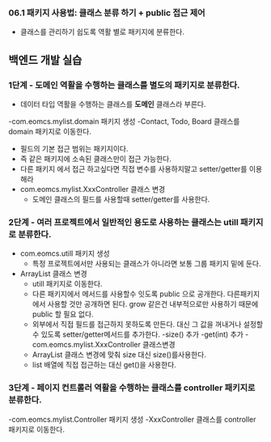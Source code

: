 ### 06.1 패키지 사용법: 클래스 분류 하기 + public 접근 제어

- 클래스를 관리하기 쉽도록 역활 별로 패키지에 분류한다.

## 백엔드 개발 실습

### 1단계 - 도메인 역활을 수행하는 클래스를 별도의 패키지로 분류한다.

- 데이터 타입 역활을 수행하는 클래스를 **도메인** 클래스라 부른다.

-com.eomcs.mylist.domain 패키지 생성
-Contact, Todo, Board 클래스를 domain 패키지로 이동한다.
  - 필드의 기본 접근 범위는 패키지이다.
  - 즉 같은 패키지에 소속된 클래스만이 접근 가능한다.
  - 다른 패키지 에서 접근 하고싶다면 직접 변수를 사용하지말고 setter/getter를 이용해라
- com.eomcs.mylist.XxxController 클래스 변경
  - 도메인 클래스의 필드를 사용할때 setter/getter를 사용한다.

### 2단계 - 여러 프로젝트에서 일반적인 용도로 사용하는 클래스는 utill 패키지로 분류한다.
- com.eomcs.utill 패키지 생성
  - 특정 프로젝트에서만 사용되는 클래스가 아니라면 보통 그룹 패키지 밑에 둔다.
- ArrayList 클래스 변경
  - utill 패키지로 이동한다.
  - 다른 패키지에서 메서드를 사용할수 잇도록 public 으로 공개한다. 다른패키지에서 사용할 것만 공개하면 된다. grow 같은건 내부적으로만 사용하기 때문에 public 할 필요 없다.
  - 외부에서 직접 필드를 접근하지 못하도록 만든다. 대신 그 값을 꺼내거나 설정할 수 있도록 setter/getter메서드를 추가한다.
    -size() 추가
    -get(int)  추가
-com.eomcs.mylist.XxxController 클래스변경
  - ArrayList 클래스 변경에 맞춰 size 대신 size()를사용한다.
  - list 배열에 직접 접근하는 대신 get()을 사용한다.
### 3단계 - 페이지 컨트롤러 역활을 수행하는 클래스를 controller 패키지로 분류한다.

-com.eomcs.mylist.Controller 패키지 생성
-XxxController 클래스를 controller 패키지로 이동한다.
